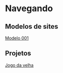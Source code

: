 # Navegando

## Modelos de sites
<a href="https://rgmenezes.github.io/Repositorio-de-teste/Modelos%20de%20sites/Modelo%20001/" hreflang="pt-br">Modelo 001</a>

## Projetos
<a href="https://rgmenezes.github.io/Repositorio-de-teste/Projetos/jogo%20da%20velha/" hreflang="pt-br">Jogo da velha</a>